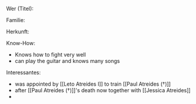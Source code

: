 Wer (Titel):

Familie:

Herkunft:

Know-How: 
- Knows how to fight very well 
- can play the guitar and knows many songs 

Interessantes:
- was appointed by [[Leto Atreides I]] to train [[Paul Atreides (†)]]
- after [[Paul Atreides (†)]]'s death now together with [[Jessica Atreides]]
- 